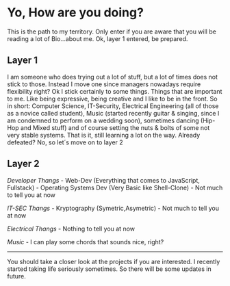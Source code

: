 # Yo, How are you doing?

This is the path to my territory. Only enter if you are aware that you will be reading a lot of Bio...about me. 
Ok, layer 1 entered, be prepared. 

## Layer 1
I am someone who does trying out a lot of stuff, but a lot of times does not stick to those. Instead I move one since managers nowadays require flexibility right? 
Ok I stick certainly to some things. Things that are important to me. Like being expressive, being creative and I like to be in the front. So in short: Computer Science, IT-Security, Electrical Engineering (all of those as a novice called student), Music (started recently guitar & singing, since I am condemned to perform on a wedding soon), sometimes dancing (Hip-Hop and Mixed stuff) and of course setting the nuts & bolts of some not very stable systems. That is it, still learning a lot on the way. Already defeated? No, so let´s move on to layer 2


## Layer 2
*Developer Thangs*
    - Web-Dev (Everything that comes to JavaScript, Fullstack)
    - Operating Systems Dev (Very Basic like Shell-Clone)
    - Not much to tell you at now

*IT-SEC Thangs*
    - Kryptography (Symetric,Asymetric)
    - Not much to tell you at now

*Electrical Thangs*
    - Nothing to tell you at now

*Music*
    - I can play some chords that sounds nice, right?
<hr>
You should take a closer look at the projects if you are interested. I recently started taking life seriously sometimes. So there will be some updates in future.
